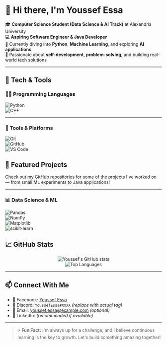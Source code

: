 # 👋 Hi there, I'm Youssef Essa

🎓 **Computer Science Student (Data Science & AI Track)** at Alexandria University  
💻 **Aspiring Software Engineer & Java Developer**  
🌱 Currently diving into **Python**, **Machine Learning**, and exploring **AI applications**  
🚀 Passionate about **self-development**, **problem-solving**, and building real-world tech solutions  

---

## 🧠 Tech & Tools

### 👨‍💻 Programming Languages
![Python](https://img.shields.io/badge/-Python-3776AB?logo=python&logoColor=white&style=flat)  
![C++](https://img.shields.io/badge/-C++-00599C?logo=c%2B%2B&logoColor=white&style=flat)  

---
### 🧰 Tools & Platforms
![Git](https://img.shields.io/badge/-Git-F05032?logo=git&logoColor=white&style=flat)  
![GitHub](https://img.shields.io/badge/-GitHub-181717?logo=github&logoColor=white&style=flat)  
![VS Code](https://img.shields.io/badge/-VS%20Code-007ACC?logo=visual-studio-code&logoColor=white&style=flat)

## 📌 Featured Projects

Check out my [GitHub repositories](https://github.com/YoussefEssa22?tab=repositories) for some of the projects I've worked on — from small ML experiments to Java applications!

---
### 📊 Data Science & ML
![Pandas](https://img.shields.io/badge/-Pandas-150458?logo=pandas&logoColor=white&style=flat)  
![NumPy](https://img.shields.io/badge/-NumPy-013243?logo=numpy&logoColor=white&style=flat)  
![Matplotlib](https://img.shields.io/badge/-Matplotlib-11557C?logo=matplotlib&logoColor=white&style=flat)  
![scikit-learn](https://img.shields.io/badge/-scikit%20learn-F7931E?logo=scikit-learn&logoColor=white&style=flat)

## 📈 GitHub Stats

<p align="center">
  <img src="https://github-readme-stats.vercel.app/api?username=YoussefEssa22&show_icons=true&theme=tokyonight" alt="Youssef's GitHub stats" />
  <br/>
  <img src="https://github-readme-stats.vercel.app/api/top-langs/?username=YoussefEssa22&layout=compact&theme=tokyonight" alt="Top Languages" />
</p>

---

## 📫 Connect With Me

- 📘 Facebook: [Youssef Essa](https://facebook.com/YOUR_USERNAME)
- 💬 Discord: `YoussefEssa#XXXX` *(replace with actual tag)*
- 📨 Email: youssef.essa@example.com *(optional)*
- 💼 LinkedIn: *(recommended if available)*

---

> ⚡ **Fun Fact:** I'm always up for a challenge, and I believe continuous learning is the key to growth. Let's build something amazing together!

